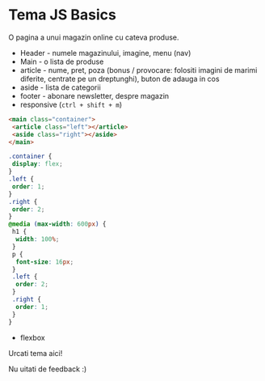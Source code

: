 # Tema JS Basics

O pagina a unui magazin online cu cateva produse.
+ Header - numele magazinului, imagine, menu (nav)
+ Main - o lista de produse
+ article - nume, pret, poza (bonus / provocare: folositi imagini de marimi diferite, centrate pe un dreptunghi), buton de adauga in cos
+ aside - lista de categorii
+ footer - abonare newsletter, despre magazin
+ responsive (`ctrl + shift + m`)

```html
<main class="container">
 <article class="left"></article>
 <aside class="right"></aside>
</main>
```
```css
.container {
 display: flex;
}
.left {
 order: 1;
}
.right {
 order: 2;
}
@media (max-width: 600px) {
 h1 {
  width: 100%;
 }
 p {
  font-size: 16px;
 }
 .left {
  order: 2;
 }
 .right {
  order: 1;
 }
}
```
+ flexbox


Urcati tema aici!

Nu uitati de feedback :)